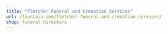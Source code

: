 ```yaml
---
title: "Fletcher Funeral and Cremation Services"
url: /fountain-inn/fletcher-funeral-and-cremation-services/
shop: funeral directors
---
```

